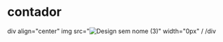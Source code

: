# contador


div align="center"
img src="![Design sem nome (3)](https://github.com/user-attachments/assets/fa54b9fb-668b-463f-bc7b-e668e60d388a)" width="0px" /
/div
